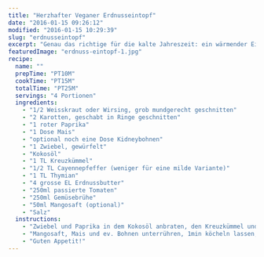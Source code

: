 ```yaml
---
title: "Herzhafter Veganer Erdnusseintopf"
date: "2016-01-15 09:26:12"
modified: "2016-01-15 10:29:39"
slug: "erdnusseintopf"
excerpt: "Genau das richtige für die kalte Jahreszeit: ein wärmender Eintopf, der ein wohliges Gefühl im Bauch hinterlässt!"
featuredImage: "erdnuss-eintopf-1.jpg"
recipe:
  name: ""
  prepTime: "PT10M"
  cookTime: "PT15M"
  totalTime: "PT25M"
  servings: "4 Portionen"
  ingredients:
    - "1/2 Weisskraut oder Wirsing, grob mundgerecht geschnitten"
    - "2 Karotten, geschabt in Ringe geschnitten"
    - "1 roter Paprika"
    - "1 Dose Mais"
    - "optional noch eine Dose Kidneybohnen"
    - "1 Zwiebel, gewürfelt"
    - "Kokosöl"
    - "1 TL Kreuzkümmel"
    - "1/2 TL Cayennepfeffer (weniger für eine milde Variante)"
    - "1 TL Thymian"
    - "4 grosse EL Erdnussbutter"
    - "250ml passierte Tomaten"
    - "250ml Gemüsebrühe"
    - "50ml Mangosaft (optional)"
    - "Salz"
  instructions:
    - "Zwiebel und Paprika in dem Kokosöl anbraten, den Kreuzkümmel und den Cayennepfeffer kurz mitrösten. Mit der Gemüsebrühe und den Tomaten aufgießen. Das Weisskraut, die Karotten, Salz und den Thymian zugeben, die Erdnussbutter unterrühren und köcheln lassen bis das Gemüse leicht bissfest ist."
    - "Mangosaft, Mais und ev. Bohnen unterrühren, 1min köcheln lassen, abschmecken und mit Reis oder Brot servieren."
    - "Guten Appetit!"
---
```


